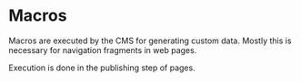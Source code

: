 # Macros

Macros are executed by the CMS for generating custom data. Mostly this is necessary for navigation fragments in web pages.

Execution is done in the publishing step of pages.